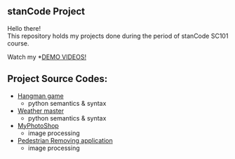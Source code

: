 ## stanCode Project
Hello there!\
This repository holds my projects done during the period of stanCode SC101 course.

Watch my *[DEMO VIDEOS!](https://drive.google.com/drive/folders/1Gi3bn9qPW_gR0ISyGzVPLd5Bztdvd7rF?fbclid=IwAR36BW3v_bHn-Idsh-0_ROSWLwrXOzoervZId2500zH2LX4b6FCGDfULdDg)

## Project Source Codes:
* [Hangman game](https://github.com/stanCode-Turning-demo/projects/blob/master/stanCode_Projects/hangman_game/hangman_ext.py)
  * python semantics & syntax
* [Weather master](https://github.com/stanCode-Turning-demo/projects/blob/master/stanCode_Projects/weather_master/weather_master.py)
  * python semantics & syntax
* [MyPhotoShop](https://github.com/stanCode-Turning-demo/projects/blob/master/stanCode_Projects/myphotoshop/best_photoshop_award.py)
  * image processing
* [Pedestrian Removing application](https://github.com/stanCode-Turning-demo/projects/blob/master/stanCode_Projects/pedestrian_removing_application/stanCodeshop.py)
  * image processing
